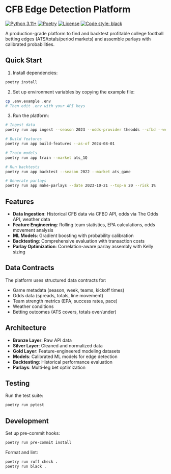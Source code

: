 # CFB Edge Detection Platform

[![Python 3.11+](https://img.shields.io/badge/python-3.11+-blue.svg)](https://www.python.org/downloads/)
[![Poetry](https://img.shields.io/badge/poetry-dependency%20management-blue.svg)](https://python-poetry.org/)
[![License](https://img.shields.io/badge/license-MIT-green.svg)](LICENSE)
[![Code style: black](https://img.shields.io/badge/code%20style-black-000000.svg)](https://github.com/psf/black)

A production-grade platform to find and backtest profitable college football betting edges (ATS/totals/period markets) and assemble parlays with calibrated probabilities.

## Quick Start

1. Install dependencies:
```bash
poetry install
```

2. Set up environment variables by copying the example file:
```bash
cp .env.example .env
# Then edit .env with your API keys
```

3. Run the platform:
```bash
# Ingest data
poetry run app ingest --season 2023 --odds-provider theodds --cfbd --weather meteostat

# Build features
poetry run app build-features --as-of 2024-08-01

# Train models
poetry run app train --market ats_1Q

# Run backtests
poetry run app backtest --season 2022 --market ats_game

# Generate parlays
poetry run app make-parlays --date 2023-10-21 --top-n 20 --risk 1%
```

## Features

- **Data Ingestion**: Historical CFB data via CFBD API, odds via The Odds API, weather data
- **Feature Engineering**: Rolling team statistics, EPA calculations, odds movement analysis
- **ML Models**: Gradient boosting with probability calibration
- **Backtesting**: Comprehensive evaluation with transaction costs
- **Parlay Optimization**: Correlation-aware parlay assembly with Kelly sizing

## Data Contracts

The platform uses structured data contracts for:
- Game metadata (season, week, teams, kickoff times)
- Odds data (spreads, totals, line movement)
- Team strength metrics (EPA, success rates, pace)
- Weather conditions
- Betting outcomes (ATS covers, totals over/under)

## Architecture

- **Bronze Layer**: Raw API data
- **Silver Layer**: Cleaned and normalized data
- **Gold Layer**: Feature-engineered modeling datasets
- **Models**: Calibrated ML models for edge detection
- **Backtesting**: Historical performance evaluation
- **Parlays**: Multi-leg bet optimization

## Testing

Run the test suite:
```bash
poetry run pytest
```

## Development

Set up pre-commit hooks:
```bash
poetry run pre-commit install
```

Format and lint:
```bash
poetry run ruff check .
poetry run black .
```
